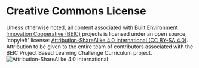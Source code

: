 # Creative Commons License

Unless otherwise noted, all content associated with [Built Environment Innovation Cooperative (BEIC)](https://beicoop.wordpress.com/) projects is licensed under an open source, 'copyleft' license: [Attribution-ShareAlike 4.0 International (CC BY-SA 4.0)](https://creativecommons.org/licenses/by-sa/4.0/).  Attribution to be given to the entire team of contributors associated with the BEIC Project Based Learning Challenge Curriculum project.
![Attribution-ShareAlike 4.0 International](http://i.creativecommons.org/l/by-sa/3.0/88x31.png)

